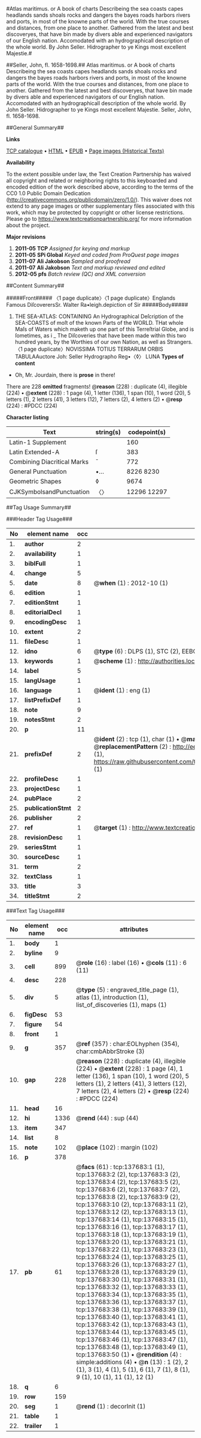 #Atlas maritimus. or A book of charts Describeing the sea coasts capes headlands sands shoals rocks and dangers the bayes roads harbors rivers and ports, in most of the knowne parts of the world. With the true courses and distances, from one place to another. Gathered from the latest and best discoveryes, that have bin made by divers able and experienced navigators of our English nation. Accomodated with an hydrographicall description of the whole world. By John Seller. Hidrographer to ye Kings most excellent Majestie.#

##Seller, John, fl. 1658-1698.##
Atlas maritimus. or A book of charts Describeing the sea coasts capes headlands sands shoals rocks and dangers the bayes roads harbors rivers and ports, in most of the knowne parts of the world. With the true courses and distances, from one place to another. Gathered from the latest and best discoveryes, that have bin made by divers able and experienced navigators of our English nation. Accomodated with an hydrographicall description of the whole world. By John Seller. Hidrographer to ye Kings most excellent Majestie.
Seller, John, fl. 1658-1698.

##General Summary##

**Links**

[TCP catalogue](http://www.ota.ox.ac.uk/tcp/)  • 
[HTML](http://tei.it.ox.ac.uk/tcp/Texts-HTML/free/A92/A92886.html)  • 
[EPUB](http://tei.it.ox.ac.uk/tcp/Texts-EPUB/free/A92/A92886.epub) • 
[Page images (Historical Texts)](https://historicaltexts.jisc.ac.uk/eebo-99900236e)

**Availability**

To the extent possible under law, the Text Creation Partnership has waived all copyright and related or neighboring rights to this keyboarded and encoded edition of the work described above, according to the terms of the CC0 1.0 Public Domain Dedication (http://creativecommons.org/publicdomain/zero/1.0/). This waiver does not extend to any page images or other supplementary files associated with this work, which may be protected by copyright or other license restrictions. Please go to https://www.textcreationpartnership.org/ for more information about the project.

**Major revisions**

1. __2011-05__ __TCP__ *Assigned for keying and markup*
1. __2011-05__ __SPi Global__ *Keyed and coded from ProQuest page images*
1. __2011-07__ __Ali Jakobson__ *Sampled and proofread*
1. __2011-07__ __Ali Jakobson__ *Text and markup reviewed and edited*
1. __2012-05__ __pfs__ *Batch review (QC) and XML conversion*

##Content Summary##

#####Front#####
〈1 page duplicate〉〈1 page duplicate〉Englands Famous DiſcoverersSr. Walter Ra•leigh.depiction of Sir 
#####Body#####

1. THE SEA-ATLAS: CONTAINING An Hydrographical Deſcription of the SEA-COASTS of moſt of the known Parts of the WORLD.
THat whole Maſs of Waters which maketh up one part of this Terreſtrial Globe, and is ſometimes, as i
    _ The Diſcoveries that have been made within this two hundred years, by the Worthies of our own Nation, as well as Strangers.
〈1 page duplicate〉NOVISSIMA TOTIUS TERRARUM ORBIS TABULAAuctore Joh: Seller Hydrographo Reg•〈◊〉 LUNA
**Types of content**

  * Oh, Mr. Jourdain, there is **prose** in there!

There are 228 **omitted** fragments! 
 @__reason__ (228) : duplicate (4), illegible (224)  •  @__extent__ (228) : 1 page (4), 1 letter (136), 1 span (10), 1 word (20), 5 letters (1), 2 letters (41), 3 letters (12), 7 letters (2), 4 letters (2)  •  @__resp__ (224) : #PDCC (224)

**Character listing**


|Text|string(s)|codepoint(s)|
|---|---|---|
|Latin-1 Supplement| |160|
|Latin Extended-A|ſ|383|
|Combining             Diacritical Marks|̄|772|
|General Punctuation|•…|8226 8230|
|Geometric Shapes|◊|9674|
|CJKSymbolsandPunctuation|〈〉|12296 12297|

##Tag Usage Summary##

###Header Tag Usage###

|No|element name|occ|attributes|
|---|---|---|---|
|1.|__author__|2||
|2.|__availability__|1||
|3.|__biblFull__|1||
|4.|__change__|5||
|5.|__date__|8| @__when__ (1) : 2012-10 (1)|
|6.|__edition__|1||
|7.|__editionStmt__|1||
|8.|__editorialDecl__|1||
|9.|__encodingDesc__|1||
|10.|__extent__|2||
|11.|__fileDesc__|1||
|12.|__idno__|6| @__type__ (6) : DLPS (1), STC (2), EEBO-CITATION (1), PROQUEST (1), VID (1)|
|13.|__keywords__|1| @__scheme__ (1) : http://authorities.loc.gov/ (1)|
|14.|__label__|5||
|15.|__langUsage__|1||
|16.|__language__|1| @__ident__ (1) : eng (1)|
|17.|__listPrefixDef__|1||
|18.|__note__|9||
|19.|__notesStmt__|2||
|20.|__p__|11||
|21.|__prefixDef__|2| @__ident__ (2) : tcp (1), char (1)  •  @__matchPattern__ (2) : ([0-9\-]+):([0-9IVX]+) (1), (.+) (1)  •  @__replacementPattern__ (2) : http://eebo.chadwyck.com/downloadtiff?vid=$1&page=$2 (1), https://raw.githubusercontent.com/textcreationpartnership/Texts/master/tcpchars.xml#$1 (1)|
|22.|__profileDesc__|1||
|23.|__projectDesc__|1||
|24.|__pubPlace__|2||
|25.|__publicationStmt__|2||
|26.|__publisher__|2||
|27.|__ref__|1| @__target__ (1) : http://www.textcreationpartnership.org/docs/. (1)|
|28.|__revisionDesc__|1||
|29.|__seriesStmt__|1||
|30.|__sourceDesc__|1||
|31.|__term__|2||
|32.|__textClass__|1||
|33.|__title__|3||
|34.|__titleStmt__|2||


###Text Tag Usage###

|No|element name|occ|attributes|
|---|---|---|---|
|1.|__body__|1||
|2.|__byline__|9||
|3.|__cell__|899| @__role__ (16) : label (16)  •  @__cols__ (11) : 6 (11)|
|4.|__desc__|228||
|5.|__div__|5| @__type__ (5) : engraved_title_page (1), atlas (1), introduction (1), list_of_discoveries (1), maps (1)|
|6.|__figDesc__|53||
|7.|__figure__|54||
|8.|__front__|1||
|9.|__g__|357| @__ref__ (357) : char:EOLhyphen (354), char:cmbAbbrStroke (3)|
|10.|__gap__|228| @__reason__ (228) : duplicate (4), illegible (224)  •  @__extent__ (228) : 1 page (4), 1 letter (136), 1 span (10), 1 word (20), 5 letters (1), 2 letters (41), 3 letters (12), 7 letters (2), 4 letters (2)  •  @__resp__ (224) : #PDCC (224)|
|11.|__head__|16||
|12.|__hi__|1336| @__rend__ (44) : sup (44)|
|13.|__item__|347||
|14.|__list__|8||
|15.|__note__|102| @__place__ (102) : margin (102)|
|16.|__p__|378||
|17.|__pb__|61| @__facs__ (61) : tcp:137683:1 (1), tcp:137683:2 (2), tcp:137683:3 (2), tcp:137683:4 (2), tcp:137683:5 (2), tcp:137683:6 (2), tcp:137683:7 (2), tcp:137683:8 (2), tcp:137683:9 (2), tcp:137683:10 (2), tcp:137683:11 (2), tcp:137683:12 (2), tcp:137683:13 (1), tcp:137683:14 (1), tcp:137683:15 (1), tcp:137683:16 (1), tcp:137683:17 (1), tcp:137683:18 (1), tcp:137683:19 (1), tcp:137683:20 (1), tcp:137683:21 (1), tcp:137683:22 (1), tcp:137683:23 (1), tcp:137683:24 (1), tcp:137683:25 (1), tcp:137683:26 (1), tcp:137683:27 (1), tcp:137683:28 (1), tcp:137683:29 (1), tcp:137683:30 (1), tcp:137683:31 (1), tcp:137683:32 (1), tcp:137683:33 (1), tcp:137683:34 (1), tcp:137683:35 (1), tcp:137683:36 (1), tcp:137683:37 (1), tcp:137683:38 (1), tcp:137683:39 (1), tcp:137683:40 (1), tcp:137683:41 (1), tcp:137683:42 (1), tcp:137683:43 (1), tcp:137683:44 (1), tcp:137683:45 (1), tcp:137683:46 (1), tcp:137683:47 (1), tcp:137683:48 (1), tcp:137683:49 (1), tcp:137683:50 (1)  •  @__rendition__ (4) : simple:additions (4)  •  @__n__ (13) : 1 (2), 2 (1), 3 (1), 4 (1), 5 (1), 6 (1), 7 (1), 8 (1), 9 (1), 10 (1), 11 (1), 12 (1)|
|18.|__q__|6||
|19.|__row__|159||
|20.|__seg__|1| @__rend__ (1) : decorInit (1)|
|21.|__table__|1||
|22.|__trailer__|1||
